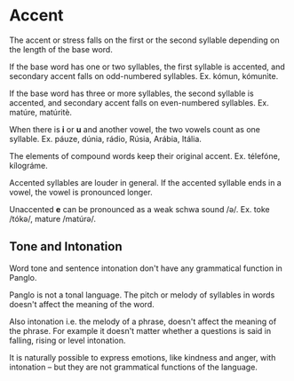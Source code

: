 # Accent

The accent or stress falls on the first or the second syllable depending on the length of the base word.

If the base word has one or two syllables, the first syllable is accented, and secondary accent falls on odd-numbered syllables.
Ex. kómun, kómunìte.

If the base word has three or more syllables, the second syllable is accented, and secondary accent falls on even-numbered syllables.
Ex. matúre, matúritè.

When there is **i** or **u** and another vowel, the two vowels count as one syllable.
Ex. páuze, dúnia, rádio, Rúsia, Arábia, Itália.

The elements of compound words keep their original accent.
Ex. télefóne, kílográme.

Accented syllables are louder in general.
If the accented syllable ends in a vowel, the vowel is pronounced longer.

Unaccented **e** can be pronounced as a weak schwa sound /ə/.
Ex. toke /tókə/, mature /matúrə/.


## Tone and Intonation

Word tone and sentence intonation don't have any grammatical function in Panglo.

Panglo is not a tonal language.
The pitch or melody of syllables in words doesn't affect the meaning of the word.

Also intonation i.e. the melody of a phrase, doesn't affect the meaning of the phrase.
For example it doesn't matter whether a questions is said in falling, rising or level intonation.

It is naturally possible to express emotions, like kindness and anger, with intonation
– but they are not grammatical functions of the language.

